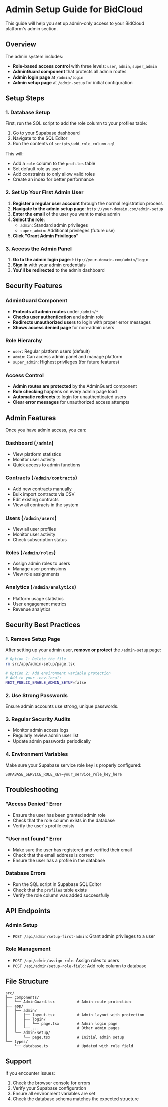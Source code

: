 # Admin Setup Guide for BidCloud

This guide will help you set up admin-only access to your BidCloud platform's admin section.

## Overview

The admin system includes:
- **Role-based access control** with three levels: `user`, `admin`, `super_admin`
- **AdminGuard component** that protects all admin routes
- **Admin login page** at `/admin/login`
- **Admin setup page** at `/admin-setup` for initial configuration

## Setup Steps

### 1. Database Setup

First, run the SQL script to add the role column to your profiles table:

1. Go to your Supabase dashboard
2. Navigate to the SQL Editor
3. Run the contents of `scripts/add_role_column.sql`

This will:
- Add a `role` column to the `profiles` table
- Set default role as `user`
- Add constraints to only allow valid roles
- Create an index for better performance

### 2. Set Up Your First Admin User

1. **Register a regular user account** through the normal registration process
2. **Navigate to the admin setup page**: `http://your-domain.com/admin-setup`
3. **Enter the email** of the user you want to make admin
4. **Select the role**:
   - `admin`: Standard admin privileges
   - `super_admin`: Additional privileges (future use)
5. **Click "Grant Admin Privileges"**

### 3. Access the Admin Panel

1. **Go to the admin login page**: `http://your-domain.com/admin/login`
2. **Sign in** with your admin credentials
3. **You'll be redirected** to the admin dashboard

## Security Features

### AdminGuard Component
- **Protects all admin routes** under `/admin/*`
- **Checks user authentication** and admin role
- **Redirects unauthorized users** to login with proper error messages
- **Shows access denied page** for non-admin users

### Role Hierarchy
- `user`: Regular platform users (default)
- `admin`: Can access admin panel and manage platform
- `super_admin`: Highest privileges (for future features)

### Access Control
- **Admin routes are protected** by the AdminGuard component
- **Role checking** happens on every admin page load
- **Automatic redirects** to login for unauthenticated users
- **Clear error messages** for unauthorized access attempts

## Admin Features

Once you have admin access, you can:

### Dashboard (`/admin`)
- View platform statistics
- Monitor user activity
- Quick access to admin functions

### Contracts (`/admin/contracts`)
- Add new contracts manually
- Bulk import contracts via CSV
- Edit existing contracts
- View all contracts in the system

### Users (`/admin/users`)
- View all user profiles
- Monitor user activity
- Check subscription status

### Roles (`/admin/roles`)
- Assign admin roles to users
- Manage user permissions
- View role assignments

### Analytics (`/admin/analytics`)
- Platform usage statistics
- User engagement metrics
- Revenue analytics

## Security Best Practices

### 1. Remove Setup Page
After setting up your admin user, **remove or protect** the `/admin-setup` page:

```bash
# Option 1: Delete the file
rm src/app/admin-setup/page.tsx

# Option 2: Add environment variable protection
# Add to your .env.local:
NEXT_PUBLIC_ENABLE_ADMIN_SETUP=false
```

### 2. Use Strong Passwords
Ensure admin accounts use strong, unique passwords.

### 3. Regular Security Audits
- Monitor admin access logs
- Regularly review admin user list
- Update admin passwords periodically

### 4. Environment Variables
Make sure your Supabase service role key is properly configured:

```env
SUPABASE_SERVICE_ROLE_KEY=your_service_role_key_here
```

## Troubleshooting

### "Access Denied" Error
- Ensure the user has been granted admin role
- Check that the role column exists in the database
- Verify the user's profile exists

### "User not found" Error
- Make sure the user has registered and verified their email
- Check that the email address is correct
- Ensure the user has a profile in the database

### Database Errors
- Run the SQL script in Supabase SQL Editor
- Check that the `profiles` table exists
- Verify the role column was added successfully

## API Endpoints

### Admin Setup
- `POST /api/admin/setup-first-admin`: Grant admin privileges to a user

### Role Management
- `POST /api/admin/assign-role`: Assign roles to users
- `POST /api/admin/setup-role-field`: Add role column to database

## File Structure

```
src/
├── components/
│   └── AdminGuard.tsx          # Admin route protection
├── app/
│   ├── admin/
│   │   ├── layout.tsx          # Admin layout with protection
│   │   ├── login/
│   │   │   └── page.tsx        # Admin login page
│   │   └── ...                 # Other admin pages
│   └── admin-setup/
│       └── page.tsx            # Initial admin setup
└── types/
    └── database.ts             # Updated with role field
```

## Support

If you encounter issues:
1. Check the browser console for errors
2. Verify your Supabase configuration
3. Ensure all environment variables are set
4. Check the database schema matches the expected structure
